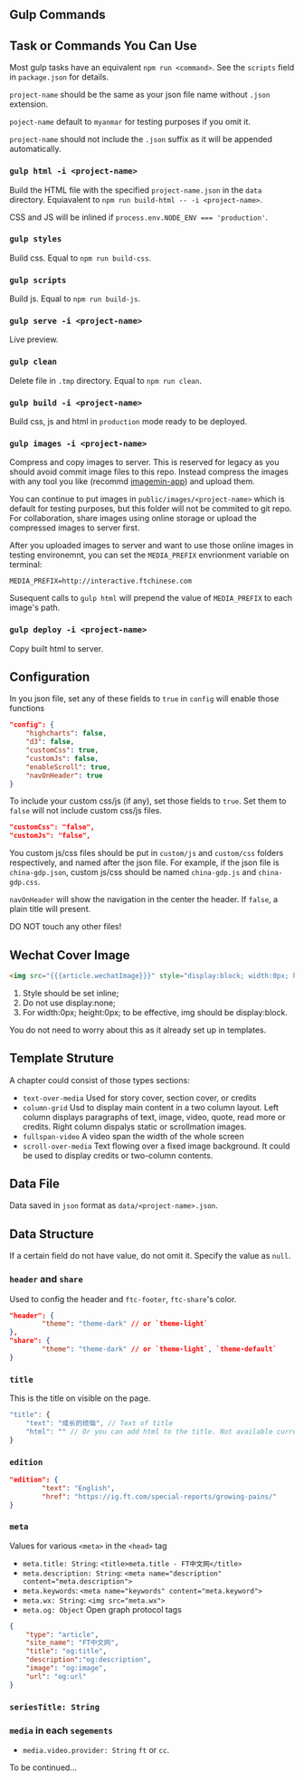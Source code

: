 ## Gulp Commands

## Task or Commands You Can Use

Most gulp tasks have an equivalent `npm run <command>`. See the `scripts` field in `package.json` for details. 

`project-name` should be the same as your json file name without `.json` extension.

`poject-name` default to `myanmar` for testing purposes if you omit it. 

`project-name` should not include the `.json` suffix as it will be appended automatically.

### `gulp html -i <project-name>`

Build the HTML file with the specified `project-name.json` in the `data` directory. Equiavalent to `npm run build-html -- -i <project-name>`. 

CSS and JS will be inlined if `process.env.NODE_ENV === 'production'`.

### `gulp styles`

Build css. Equal to `npm run build-css`.

### `gulp scripts`

Build js. Equal to `npm run build-js`.

### `gulp serve -i <project-name>`

Live preview.

### `gulp clean`

Delete file in `.tmp` directory. Equal to `npm run clean`.

### `gulp build -i <project-name>`

Build css, js and html in `production` mode ready to be deployed.

### `gulp images -i <project-name>`

Compress and copy images to server. This is reserved for legacy as you should avoid commit image files to this repo. Instead compress the images with any tool you like (recommd [imagemin-app](https://github.com/imagemin/imagemin-app)) and upload them.

You can continue to put images in `public/images/<project-name>` which is default for testing purposes, but this folder will not be commited to git repo. For collaboration, share images using online storage or upload the compressed images to server first.

After you uploaded images to server and want to use those online images in testing environemnt, you can set the `MEDIA_PREFIX` envrionment variable on terminal:

```
MEDIA_PREFIX=http://interactive.ftchinese.com
```

Susequent calls to `gulp html` will prepend the value of `MEDIA_PREFIX` to each image's path.

### `gulp deploy -i <project-name>`

Copy built html to server.

## Configuration
In you json file, set any of these fields to `true` in `config` will enable those functions

```json
"config": {
	"highcharts": false,
	"d3": false,
	"customCss": true,
	"customJs": false,
	"enableScroll": true,
	"navOnHeader": true
}
```

To include your custom css/js (if any), set those fields to `true`. Set them to `false` will not include custom css/js files.
```json
"customCss": "false",
"customJs": "false",
```

You custom js/css files should be put in `custom/js` and `custom/css` folders respectively, and named after the json file. For example, if the json file is `china-gdp.json`, custom js/css should be named `china-gdp.js` and `china-gdp.css`.

`navOnHeader` will show the navigation in the center the header. If `false`, a plain title will present.

DO NOT touch any other files!

## Wechat Cover Image

```html
<img src="{{{article.wechatImage}}}" style="display:block; width:0px; height:0px; overflow:hidden">
```

1. Style should be set inline;
2. Do not use display:none;
3. For width:0px; height:0px; to be effective, img should be display:block.

You do not need to worry about this as it already set up in templates.

## Template Struture

A chapter could consist of those types sections:

* `text-over-media` Used for story cover, section cover, or credits
* `column-grid` Usd to display main content in a two column layout. Left column displays paragraphs of text, image, video, quote, read more or credits. Right column dispalys static or scrollmation images.
* `fullspan-video` A video span the width of the whole screen
* `scroll-over-media` Text flowing over a fixed image background. It could be used to display credits or two-column contents.

## Data File

Data saved in `json` format as `data/<project-name>.json`.

## Data Structure

If a certain field do not have value, do not omit it. Specify the value as `null`.

### `header` and `share`
Used to config the header and `ftc-footer`, `ftc-share`'s color.

```json
"header": {
		"theme": "theme-dark" // or `theme-light`
},
"share": {
		"theme": "theme-dark" // or `theme-light`, `theme-default`
}
```

### `title`
This is the title on visible on the page.

```js
"title": {
	"text": "成长的烦恼", // Text of title
	"html": "" // Or you can add html to the title. Not available currently.
}
```

### `edition`
```json
"edition": {
		"text": "English",
		"href": "https://ig.ft.com/special-reports/growing-pains/"
}
```

### `meta`
Values for various `<meta>` in the `<head>` tag

* `meta.title: String`: `<title>meta.title - FT中文网</title>`
* `meta.description: String`: `<meta name="description" content="meta.description">`
* `meta.keywords`: `<meta name="keywords" content="meta.keyword">`
* `meta.wx: String`: `<img src="meta.wx">`
* `meta.og: Object` Open graph protocol tags

```json
{
	"type": "article",
	"site_name": "FT中文网",
	"title": "og:title",
	"description":"og:description",
	"image": "og:image",
	"url": "og:url"
}
```

### `seriesTitle: String`

### `media` in each `segements`

* `media.video.provider: String` `ft` or `cc`.

To be continued...